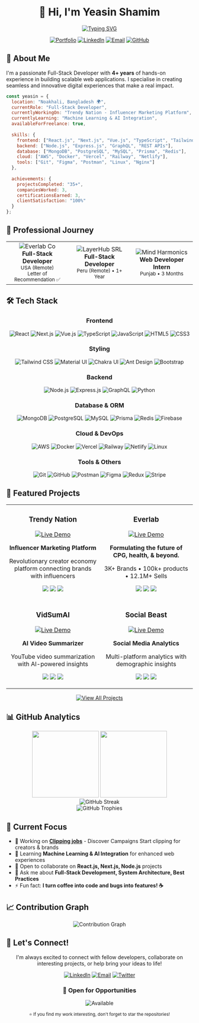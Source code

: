 <div align="center">
  
# 👋 Hi, I'm Yeasin Shamim

<p align="center">
  <a href="https://git.io/typing-svg">
    <img src="https://readme-typing-svg.herokuapp.com?font=Fira+Code&weight=600&size=28&pause=1000&color=6366F1&center=true&vCenter=true&width=600&lines=Full+Stack+Web+Developer;4%2B+Years+of+Experience;React.js+%7C+Next.js+%7C+Node.js;Building+Digital+Experiences" alt="Typing SVG" />
  </a>
</p>

<p align="center">
  <a href="https://yeasin-shamim-dev.vercel.app"><img src="https://img.shields.io/badge/Portfolio-6366F1?style=for-the-badge&logo=google-chrome&logoColor=white" alt="Portfolio" /></a>
  <a href="https://linkedin.com/in/yeasin-shamim-dev"><img src="https://img.shields.io/badge/LinkedIn-0077B5?style=for-the-badge&logo=linkedin&logoColor=white" alt="LinkedIn" /></a>
  <a href="mailto:yeasin.shamim.dev@gmail.com"><img src="https://img.shields.io/badge/Email-D14836?style=for-the-badge&logo=gmail&logoColor=white" alt="Email" /></a>
  <a href="https://github.com/yeasinshamimdev"><img src="https://img.shields.io/badge/GitHub-100000?style=for-the-badge&logo=github&logoColor=white" alt="GitHub" /></a>
</p>

</div>

## 🚀 About Me

I'm a passionate Full-Stack Developer with **4+ years** of hands-on experience in building scalable web applications. I specialise in creating seamless and innovative digital experiences that make a real impact.

```javascript
const yeasin = {
  location: "Noakhali, Bangladesh 🌍",
  currentRole: "Full-Stack Developer",
  currentlyWorkingOn: "Trendy Nation - Influencer Marketing Platform",
  currentlyLearning: "Machine Learning & AI Integration",
  availableForFreelance: true,
  
  skills: {
    frontend: ["React.js", "Next.js", "Vue.js", "TypeScript", "Tailwind CSS"],
    backend: ["Node.js", "Express.js", "GraphQL", "REST APIs"],
    database: ["MongoDB", "PostgreSQL", "MySQL", "Prisma", "Redis"],
    cloud: ["AWS", "Docker", "Vercel", "Railway", "Netlify"],
    tools: ["Git", "Figma", "Postman", "Linux", "Nginx"]
  },
  
  achievements: {
    projectsCompleted: "35+",
    companiesWorked: 3,
    certificationsEarned: 3,
    clientSatisfaction: "100%"
  }
};
```

## 💼 Professional Journey

<table>
  <tr>
    <td align="center" width="33%">
      <img src="https://img.shields.io/badge/Everlab_Co-2024--2025-6366F1?style=for-the-badge" alt="Everlab Co" /><br/>
      <b>Full-Stack Developer</b><br/>
      <sub>USA (Remote)</sub><br/>
      <sub>Letter of Recommendation ✅</sub>
    </td>
    <td align="center" width="33%">
      <img src="https://img.shields.io/badge/LayerHub_SRL-2023--2024-4F46E5?style=for-the-badge" alt="LayerHub SRL" /><br/>
      <b>Full-Stack Developer</b><br/>
      <sub>Peru (Remote) • 1+ Year</sub>
    </td>
    <td align="center" width="33%">
      <img src="https://img.shields.io/badge/Mind_Harmonics-2022-818CF8?style=for-the-badge" alt="Mind Harmonics" /><br/>
      <b>Web Developer Intern</b><br/>
      <sub>Punjab • 3 Months</sub>
    </td>
  </tr>
</table>

## 🛠️ Tech Stack

<div align="center">

### Frontend
![React](https://img.shields.io/badge/React-20232A?style=for-the-badge&logo=react&logoColor=61DAFB)
![Next.js](https://img.shields.io/badge/Next.js-000000?style=for-the-badge&logo=next.js&logoColor=white)
![Vue.js](https://img.shields.io/badge/Vue.js-35495E?style=for-the-badge&logo=vue.js&logoColor=4FC08D)
![TypeScript](https://img.shields.io/badge/TypeScript-007ACC?style=for-the-badge&logo=typescript&logoColor=white)
![JavaScript](https://img.shields.io/badge/JavaScript-F7DF1E?style=for-the-badge&logo=javascript&logoColor=black)
![HTML5](https://img.shields.io/badge/HTML5-E34F26?style=for-the-badge&logo=html5&logoColor=white)
![CSS3](https://img.shields.io/badge/CSS3-1572B6?style=for-the-badge&logo=css3&logoColor=white)

### Styling
![Tailwind CSS](https://img.shields.io/badge/Tailwind_CSS-38B2AC?style=for-the-badge&logo=tailwind-css&logoColor=white)
![Material UI](https://img.shields.io/badge/Material--UI-0081CB?style=for-the-badge&logo=material-ui&logoColor=white)
![Chakra UI](https://img.shields.io/badge/Chakra--UI-319795?style=for-the-badge&logo=chakra-ui&logoColor=white)
![Ant Design](https://img.shields.io/badge/-AntDesign-%230170FE?style=for-the-badge&logo=ant-design&logoColor=white)
![Bootstrap](https://img.shields.io/badge/Bootstrap-563D7C?style=for-the-badge&logo=bootstrap&logoColor=white)

### Backend
![Node.js](https://img.shields.io/badge/Node.js-43853D?style=for-the-badge&logo=node.js&logoColor=white)
![Express.js](https://img.shields.io/badge/Express.js-404D59?style=for-the-badge)
![GraphQL](https://img.shields.io/badge/-GraphQL-E10098?style=for-the-badge&logo=graphql&logoColor=white)
![Python](https://img.shields.io/badge/Python-14354C?style=for-the-badge&logo=python&logoColor=white)

### Database & ORM
![MongoDB](https://img.shields.io/badge/MongoDB-4EA94B?style=for-the-badge&logo=mongodb&logoColor=white)
![PostgreSQL](https://img.shields.io/badge/PostgreSQL-316192?style=for-the-badge&logo=postgresql&logoColor=white)
![MySQL](https://img.shields.io/badge/MySQL-00000F?style=for-the-badge&logo=mysql&logoColor=white)
![Prisma](https://img.shields.io/badge/Prisma-3982CE?style=for-the-badge&logo=Prisma&logoColor=white)
![Redis](https://img.shields.io/badge/redis-%23DD0031.svg?style=for-the-badge&logo=redis&logoColor=white)
![Firebase](https://img.shields.io/badge/Firebase-039BE5?style=for-the-badge&logo=Firebase&logoColor=white)

### Cloud & DevOps
![AWS](https://img.shields.io/badge/AWS-232F3E?style=for-the-badge&logo=amazon-aws&logoColor=white)
![Docker](https://img.shields.io/badge/Docker-2CA5E0?style=for-the-badge&logo=docker&logoColor=white)
![Vercel](https://img.shields.io/badge/Vercel-000000?style=for-the-badge&logo=vercel&logoColor=white)
![Railway](https://img.shields.io/badge/Railway-131415?style=for-the-badge&logo=railway&logoColor=white)
![Netlify](https://img.shields.io/badge/Netlify-00C7B7?style=for-the-badge&logo=netlify&logoColor=white)
![Linux](https://img.shields.io/badge/Linux-FCC624?style=for-the-badge&logo=linux&logoColor=black)

### Tools & Others
![Git](https://img.shields.io/badge/GIT-E44C30?style=for-the-badge&logo=git&logoColor=white)
![GitHub](https://img.shields.io/badge/GitHub-100000?style=for-the-badge&logo=github&logoColor=white)
![Postman](https://img.shields.io/badge/Postman-FF6C37?style=for-the-badge&logo=postman&logoColor=white)
![Figma](https://img.shields.io/badge/Figma-F24E1E?style=for-the-badge&logo=figma&logoColor=white)
![Redux](https://img.shields.io/badge/Redux-593D88?style=for-the-badge&logo=redux&logoColor=white)
![Stripe](https://img.shields.io/badge/Stripe-626CD9?style=for-the-badge&logo=Stripe&logoColor=white)

</div>

## 🌟 Featured Projects

<div align="center">
  <table>
    <tr>
      <td width="50%">
        <h3 align="center">Trendy Nation</h3>
        <div align="center">
          <a href="https://beast-nation.vercel.app" target="_blank">
            <img src="https://img.shields.io/badge/🔗_Live_Demo-6366F1?style=for-the-badge" alt="Live Demo" />
          </a>
          <p><strong>Influencer Marketing Platform</strong></p>
          <p>Revolutionary creator economy platform connecting brands with influencers</p>
          <p>
            <img src="https://img.shields.io/badge/Next.js-000000?style=flat&logo=next.js&logoColor=white" />
            <img src="https://img.shields.io/badge/React-61DAFB?style=flat&logo=react&logoColor=black" />
            <img src="https://img.shields.io/badge/Node.js-339933?style=flat&logo=node.js&logoColor=white" />
          </p>
        </div>
      </td>
      <td width="50%">
        <h3 align="center">Everlab</h3>
        <div align="center">
          <a href="https://www.everlab.co" target="_blank">
            <img src="https://img.shields.io/badge/🔗_Live_Demo-6366F1?style=for-the-badge" alt="Live Demo" />
          </a>
          <p><strong>Formulating the future of CPG, health, & beyond.</strong></p>
          <p>3K+ Brands • 100k+ products • 12.1M+ Sells</p>
          <p>
            <img src="https://img.shields.io/badge/React-61DAFB?style=flat&logo=react&logoColor=black" />
            <img src="https://img.shields.io/badge/TypeScript-007ACC?style=flat&logo=typescript&logoColor=white" />
            <img src="https://img.shields.io/badge/Recharts-FF6384?style=flat" />
          </p>
        </div>
      </td>
    </tr>
    <tr>
      <td width="50%">
        <h3 align="center">VidSumAI</h3>
        <div align="center">
          <a href="https://vidsum-ai-ten.vercel.app" target="_blank">
            <img src="https://img.shields.io/badge/🔗_Live_Demo-6366F1?style=for-the-badge" alt="Live Demo" />
          </a>
          <p><strong>AI Video Summarizer</strong></p>
          <p>YouTube video summarization with AI-powered insights</p>
          <p>
            <img src="https://img.shields.io/badge/Next.js-000000?style=flat&logo=next.js&logoColor=white" />
            <img src="https://img.shields.io/badge/AI_Integration-4285F4?style=flat" />
            <img src="https://img.shields.io/badge/YouTube_API-FF0000?style=flat&logo=youtube&logoColor=white" />
          </p>
        </div>
      </td>
      <td width="50%">
        <h3 align="center">Social Beast</h3>
        <div align="center">
          <a href="https://socialbeast.vercel.app" target="_blank">
            <img src="https://img.shields.io/badge/🔗_Live_Demo-6366F1?style=for-the-badge" alt="Live Demo" />
          </a>
          <p><strong>Social Media Analytics</strong></p>
          <p>Multi-platform analytics with demographic insights</p>
          <p>
            <img src="https://img.shields.io/badge/Next.js-000000?style=flat&logo=next.js&logoColor=white" />
            <img src="https://img.shields.io/badge/Charts.js-FF6384?style=flat&logo=chart.js&logoColor=white" />
            <img src="https://img.shields.io/badge/APIs-0052CC?style=flat" />
          </p>
        </div>
      </td>
    </tr>
  </table>
</div>

<p align="center">
  <a href="https://github.com/yeasinshamimdev?tab=repositories">
    <img src="https://img.shields.io/badge/View_All_Projects-6366F1?style=for-the-badge&logo=github&logoColor=white" alt="View All Projects" />
  </a>
</p>

## 📊 GitHub Analytics

<div align="center">
  <img height="180em" src="https://github-readme-stats.vercel.app/api?username=yeasinshamimdev&show_icons=true&theme=tokyonight&include_all_commits=true&count_private=true"/>
  <img height="180em" src="https://github-readme-stats.vercel.app/api/top-langs/?username=yeasinshamimdev&layout=compact&langs_count=8&theme=tokyonight"/>
</div>

<div align="center">
  <img src="https://github-readme-streak-stats.herokuapp.com/?user=yeasinshamimdev&theme=tokyonight" alt="GitHub Streak" />
</div>

<div align="center">
  <img src="https://github-profile-trophy.vercel.app/?username=yeasinshamimdev&theme=tokyonight&no-frame=true&row=1&column=7" alt="GitHub Trophies" />
</div>

## 🎯 Current Focus

- 🔭 Working on **[Clipping jobs](https://clippingjobs-com.vercel.app)** - Discover Campaigns Start clipping for creators & brands
- 🌱 Learning **Machine Learning & AI Integration** for enhanced web experiences
- 👯 Open to collaborate on **React.js, Next.js, Node.js** projects
- 💬 Ask me about **Full-Stack Development, System Architecture, Best Practices**
- ⚡ Fun fact: **I turn coffee into code and bugs into features! ☕**

## 📈 Contribution Graph

<div align="center">
  <img src="https://github-readme-activity-graph.vercel.app/graph?username=yeasinshamimdev&theme=tokyo-night&hide_border=true" alt="Contribution Graph" />
</div>

## 🤝 Let's Connect!

<div align="center">
  
I'm always excited to connect with fellow developers, collaborate on interesting projects, or help bring your ideas to life!

<p align="center">
  <a href="https://linkedin.com/in/yeasin-shamim-dev"><img src="https://img.shields.io/badge/LinkedIn-Connect-0077B5?style=for-the-badge&logo=linkedin" alt="LinkedIn" /></a>
  <a href="mailto:yeasin.shamim.dev@gmail.com"><img src="https://img.shields.io/badge/Email-Contact-D14836?style=for-the-badge&logo=gmail&logoColor=white" alt="Email" /></a>
  <a href="https://x.com/yeasin_shamim1"><img src="https://img.shields.io/badge/Twitter-Follow-1DA1F2?style=for-the-badge&logo=twitter&logoColor=white" alt="Twitter" /></a>
</p>

### 💼 Open for Opportunities

<img src="https://img.shields.io/badge/Available_for_Freelance_Projects-22C55E?style=for-the-badge&logo=checkmarx&logoColor=white" alt="Available" />
  <p>
    <sub>⭐ If you find my work interesting, don't forget to star the repositories!</sub>
  </p>
</div>
